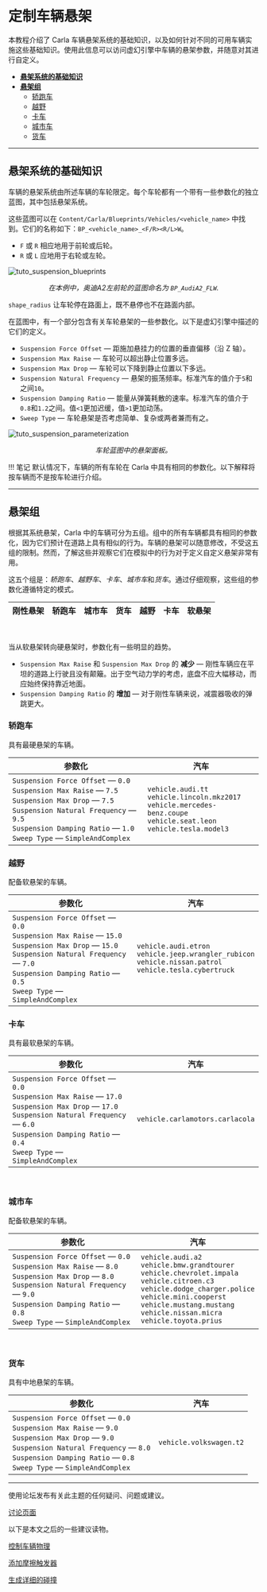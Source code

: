 # 定制车辆悬架

本教程介绍了 Carla 车辆悬架系统的基础知识，以及如何针对不同的可用车辆实施这些基础知识。使用此信息可以访问虚幻引擎中车辆的悬架参数，并随意对其进行自定义。

*   [__悬架系统的基础知识__](#basics-of-the-suspension-system)  
*   [__悬架组__](#suspension-groups)  
	*   [轿跑车](#coupe)  
	*   [越野](#off-road)  
	*   [卡车](#truck)  
	*   [城市车](#urban)  
	*   [货车](#van)  

---
## 悬架系统的基础知识 <span id="basics-of-the-suspension-system"></span>

车辆的悬架系统由所述车辆的车轮限定。每个车轮都有一个带有一些参数化的独立蓝图，其中包括悬架系统。

这些蓝图可以在 `Content/Carla/Blueprints/Vehicles/<vehicle_name>` 中找到。它们的名称如下：`BP_<vehicle_name>_<F/R><R/L>W`。 

*   `F` 或 `R` 相应地用于前轮或后轮。
*   `R` 或 `L` 应地用于右轮或左轮。 

![tuto_suspension_blueprints](img/tuto_suspension_blueprints.jpg)
<div style="text-align: center"><i>在本例中，奥迪A2左前轮的蓝图命名为 <code>BP_AudiA2_FLW</code>.</i></div>

`shape_radius` 让车轮停在路面上，既不悬停也不在路面内部。

在蓝图中，有一个部分包含有关车轮悬架的一些参数化。以下是虚幻引擎中描述的它们的定义。

*   `Suspension Force Offset` — 距施加悬挂力的位置的垂直偏移（沿 Z 轴）。
*   `Suspension Max Raise` — 车轮可以超出静止位置多远。
*   `Suspension Max Drop` — 车轮可以下降到静止位置以下多远。
*   `Suspension Natural Frequency` — 悬架的振荡频率。标准汽车的值介于`5`和之间`10`。
*   `Suspension Damping Ratio` — 能量从弹簧耗散的速率。标准汽车的值介于`0.8`和`1.2`之间。值`<1`更加迟缓，值`>1`更加动荡。
*   `Sweep Type` — 车轮悬架是否考虑简单、复杂或两者兼而有之。

![tuto_suspension_parameterization](img/tuto_suspension_parameterization.jpg)
<div style="text-align: center"><i>车轮蓝图中的悬架面板。</i></div>

!!! 笔记
    默认情况下，车辆的所有车轮在 Carla 中具有相同的参数化。以下解释将按车辆而不是按车轮进行介绍。 

---
## 悬架组 <span id="suspension-groups"></span>

根据其系统悬架，Carla 中的车辆可分为五组。组中的所有车辆都具有相同的参数化，因为它们预计在道路上具有相似的行为。车辆的悬架可以随意修改，不受这五组的限制。然而，了解这些并观察它们在模拟中的行为对于定义自定义悬架非常有用。

这五个组是：*轿跑车*、*越野车*、*卡车*、*城市车*和*货车*。通过仔细观察，这些组的参数化遵循特定的模式。


| 刚性悬架	 | 轿跑车            | 城市车            | 货车              | 越野         | 卡车            | 软悬架  |
| ---------------- | ---------------- | ---------------- | ---------------- | ---------------- | ---------------- | ---------------- |



<br>

当从软悬架转向硬悬架时，参数化有一些明显的趋势。

*   `Suspension Max Raise` 和 `Suspension Max Drop` 的 __减少__ — 刚性车辆应在平坦的道路上行驶且没有颠簸。出于空气动力学的考虑，底盘不应大幅移动，而应始终保持靠近地面。
*   `Suspension Damping Ratio` 的 __增加__ — 对于刚性车辆来说，减震器吸收的弹跳更大。

### 轿跑车 <span id="coupe"></span>

具有最硬悬架的车辆。


| 参数化   | 汽车       |
| -------------------------------------------------------------------------------------------------- | -------------------------------------------------------------------------------------------------- |
| `Suspension Force Offset` — `0.0`<br>`Suspension Max Raise` — `7.5`<br>`Suspension Max Drop` — `7.5`<br>`Suspension Natural Frequency` — `9.5`<br>`Suspension Damping Ratio` — `1.0`<br>`Sweep Type` — `SimpleAndComplex`<br> | `vehicle.audi.tt`<br>`vehicle.lincoln.mkz2017`<br>`vehicle.mercedes-benz.coupe`<br>`vehicle.seat.leon`<br>`vehicle.tesla.model3`<br>                                                                                            |



### 越野 <span id="off-road"></span>

配备软悬架的车辆。

| 参数化    | 汽车     |
| ----------------------------------------------------------------------------------------------------- | ----------------------------------------------------------------------------------------------------- |
| `Suspension Force Offset` — `0.0`<br>`Suspension Max Raise` — `15.0`<br>`Suspension Max Drop` — `15.0`<br>`Suspension Natural Frequency` — `7.0`<br>`Suspension Damping Ratio` — `0.5`<br>`Sweep Type` — `SimpleAndComplex`<br> | `vehicle.audi.etron`<br>`vehicle.jeep.wrangler_rubicon`<br>`vehicle.nissan.patrol`<br>`vehicle.tesla.cybertruck`<br>     |


### 卡车 <span id="truck"></span>

具有最软悬架的车辆。 

| 参数化                                                                                                                                                                                                                          | 汽车                                                                                                                                                                                                                                  |
| ----------------------------------------------------------------------------------------------------------------------------------------------------------------------------------------------------------------------------------------- | ----------------------------------------------------------------------------------------------------------------------------------------------------------------------------------------------------------------------------------------- |
| `Suspension Force Offset` — `0.0`<br>`Suspension Max Raise` — `17.0`<br>`Suspension Max Drop` — `17.0`<br>`Suspension Natural Frequency` — `6.0`<br>`Suspension Damping Ratio` — `0.4`<br>`Sweep Type` — `SimpleAndComplex`<br> | `vehicle.carlamotors.carlacola`<br>                                                                                                                                                                                                       |
<br>


### 城市车 <span id="urban"></span>

配备软悬架的车辆。

| 参数化                                                                                                                                                                                                                                                       | 汽车                                                                                                                                                                                                                                                               |
| ---------------------------------------------------------------------------------------------------------------------------------------------------------------------------------------------------------------------------------------------------------------------- | ---------------------------------------------------------------------------------------------------------------------------------------------------------------------------------------------------------------------------------------------------------------------- |
| `Suspension Force Offset` — `0.0`<br>`Suspension Max Raise` — `8.0`<br>`Suspension Max Drop` — `8.0`<br>`Suspension Natural Frequency` — `9.0`<br>`Suspension Damping Ratio` — `0.8`<br>`Sweep Type` — `SimpleAndComplex`<br>                                | `vehicle.audi.a2`<br>`vehicle.bmw.grandtourer`<br>`vehicle.chevrolet.impala`<br>`vehicle.citroen.c3`<br>`vehicle.dodge_charger.police`<br>`vehicle.mini.cooperst`<br>`vehicle.mustang.mustang`<br>`vehicle.nissan.micra`<br>`vehicle.toyota.prius`<br> |


<br>

### 货车 <span id="van"></span>

具有中地悬架的车辆。



| 参数化    | 汽车    |
| -------------------------------------------------------------------- | -------------------------------------------------------------------- |
| `Suspension Force Offset` — `0.0`<br>`Suspension Max Raise` — `9.0`<br>`Suspension Max Drop` — `9.0`<br>`Suspension Natural Frequency` — `8.0`<br>`Suspension Damping Ratio` — `0.8`<br>`Sweep Type` — `SimpleAndComplex`<br> |  `vehicle.volkswagen.t2`<br>    |




---

使用论坛发布有关此主题的任何疑问、问题或建议。 

<div class="build-buttons">
<p>
<a href="https://github.com/OpenHUTB/carla_doc/issues" target="_blank" class="btn btn-neutral" title="Go to the CARLA forum">
讨论页面</a>
</p>
</div>

以下是本文之后的一些建议读物。

<div class="build-buttons">
<p>
<a href="../tuto_G_control_vehicle_physics" target="_blank" class="btn btn-neutral" title= "Set runtime changes on a vehicle physics.">
控制车辆物理</a>
</p>
<p>
<a href="../tuto_G_add_friction_triggers" target="_blank" class="btn btn-neutral" title= "Define dynamic box triggers for wheels.">
添加摩擦触发器</a>
</p>
<p>
<a href="../tuto_D_generate_colliders" target="_blank" class="btn btn-neutral" title="Create detailed colliders for vehicles">
生成详细的碰撞</a>
</p>
</div>
